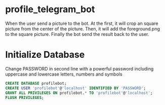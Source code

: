 # profile_telegram_bot
When the user send a picture to the bot. At the first, it will crop an square picture from the center of the picture. Then, it will add the foreground.png to the square picture.
Finally the bot send the result back to the user.

# Initialize Database

Change PASSWORD in second line with a powerful password including uppercase and lowercase letters, numbers and symbols

```sql
CREATE DATABASE profilebot;
CREATE USER 'profilebot'@'localhost' IDENTIFIED BY 'PASSWORD';
GRANT ALL PRIVILEGES ON profilebot.* TO 'profilebot'@'localhost';
FLUSH PRIVILEGES;
```
